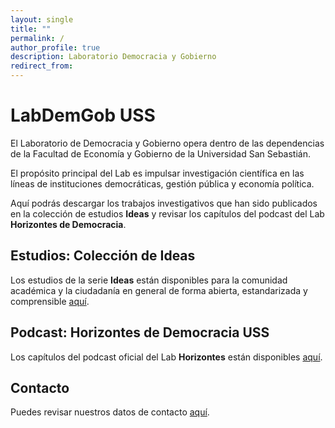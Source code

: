```yaml
---
layout: single
title: ""
permalink: /
author_profile: true
description: Laboratorio Democracia y Gobierno
redirect_from:
---
```


# LabDemGob USS

El Laboratorio de Democracia y Gobierno opera dentro de las dependencias de la Facultad de Economía y Gobierno de la Universidad San Sebastián.  

El propósito principal del Lab es impulsar investigación científica en las líneas de instituciones democráticas, gestión pública y economía política. 

Aquí podrás descargar los trabajos investigativos que han sido publicados en la colección de estudios **Ideas** y revisar los capítulos del podcast del Lab **Horizontes de Democracia**.



## Estudios: Colección de Ideas

Los estudios de la serie **Ideas** están disponibles para la comunidad académica y la ciudadanía en general de forma abierta, estandarizada y comprensible [aquí](https://labdemgob.github.io/ideas).


## Podcast: Horizontes de Democracia USS 

Los capítulos del podcast oficial del Lab **Horizontes** están disponibles [aquí](https://labdemgob.github.io/horizontes).


## Contacto

Puedes revisar nuestros datos de contacto [aquí](https://labdemgob.github.io/contacto).


<!-- Favicon -->

<!-- Finisce sempre così, con la morte.
Prima però c’è stata la vita,
nascosta sotto i bla, bla, bla, bla, bla.
È tutto sedimentato sotto il chiacchiericcio e il rumore:
il silenzio e il sentimento,
l’emozione e la paura,
gli sparuti incostanti sprazzi di bellezza
e poi lo squallore disgraziato e l’uomo miserabile.
Tutto sepolto nella coperta
dell’imbarazzo dello stare al mondo:
bla, bla, bla, bla.
Altrove c’è l’Altrove,
io non mi occupo dell’Altrove.
Dunque che questo romanzo abbia inizio.
In fondo è solo un trucco, si è solo un trucco. kb. -->
